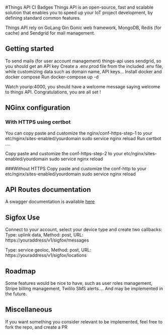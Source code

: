 #Things API
CI Badges
Things API is an open-source, fast and scalable solution that enables you to speed up your IoT project development, by defining standard common features.

Things API rely on GoLang Gin Gonic web framework, MongoDB, Redis (for cache) and Sendgrid for mail management.

## Getting started
To send mails (for user account management) things-api uses sendgrid, so you should get an API key
Create a .env.prod file from the included .env file, while customizing data such as domain name, API keys...
Install docker and docker compose
Run docker-compose up -d

Watch yourip:4000, you should have a welcome message saying welcome to things API.
Congratulations, you are all set !

## NGinx configuration
### With HTTPS using certbot
You can copy paste and customize the nginx/conf-https-step-1 to your etc/nginx/sites-enabled/yourdomain
sudo service nginx reload
Run certbot ....

Copy paste and customize the conf-https-step-2
to your etc/nginx/sites-enabled/yourdomain
sudo service nginx reload

###Without HTTPS
Copy paste and customize the conf-http
to your etc/nginx/sites-enabled/yourdomain
sudo service nginx reload

## API Routes documentation
A swagger documentation is available [here]()

## Sigfox Use
Connect to your account, select your device type and create two callbacks:
Type: uplink data,
Method: post,
URL: https://youraddress/v1/sigfox/messages

Type: service geoloc,
Method: post,
URL: https://youraddress/v1/sigfox/locations

## Roadmap
Some features would be nice to have, such as user roles management, Stripe billing management, Twililo SMS alerts.... And may be implemented in the future.

## Miscellaneous
If you want something you consider relevant to be implemented, feel free to fork the repo, and create a PR